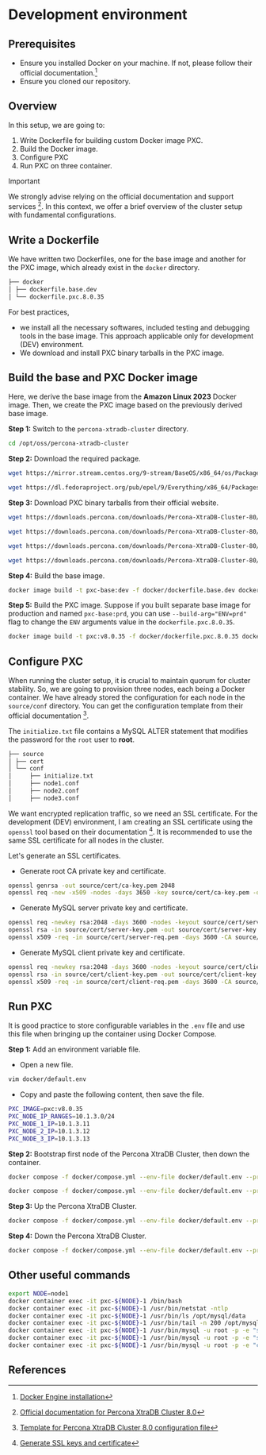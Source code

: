 # Development environment

## Prerequisites

- Ensure you installed Docker on your machine. If not, please follow their official documentation.[^1]
- Ensure you cloned our repository.

## Overview

In this setup, we are going to:
1. Write Dockerfile for building custom Docker image PXC.
2. Build the Docker image.
3. Configure PXC
4. Run PXC on three container.

> [!IMPORTANT] 
> We strongly advise relying on the official documentation and support services [^2]. In this context, we offer a brief overview of the cluster setup with fundamental configurations.

## Write a Dockerfile

We have written two Dockerfiles, one for the base image and another for the PXC image, which already exist in the `docker` directory.

```bash
├── docker
│ ├── dockerfile.base.dev
│ └── dockerfile.pxc.8.0.35
```

For best practices, 
- we install all the necessary softwares, included testing and debugging tools in the base image. This approach applicable only for development (DEV) environment. 
- We download and install PXC binary tarballs in the PXC image.

## Build the base and PXC Docker image

Here, we derive the base image from the **Amazon Linux 2023** Docker image. Then, we create the PXC image based on the previously derived base image.

**Step 1:** Switch to the `percona-xtradb-cluster` directory.

```bash
cd /opt/oss/percona-xtradb-cluster
```

**Step 2:** Download the required package.

```bash
wget https://mirror.stream.centos.org/9-stream/BaseOS/x86_64/os/Packages/openldap-2.6.6-1.el9.x86_64.rpm -P docker/context/common
```
```bash
wget https://dl.fedoraproject.org/pub/epel/9/Everything/x86_64/Packages/q/qpress-20220819-1.el9.x86_64.rpm -P docker/context/common
```

**Step 3:** Download PXC binary tarballs from their official website.

```bash
wget https://downloads.percona.com/downloads/Percona-XtraDB-Cluster-80/Percona-XtraDB-Cluster-8.0.35/binary/redhat/9/x86_64/percona-xtradb-cluster-icu-data-files-8.0.35-27.1.el9.x86_64.rpm -P docker/context/binary
```
```bash
wget https://downloads.percona.com/downloads/Percona-XtraDB-Cluster-80/Percona-XtraDB-Cluster-8.0.35/binary/redhat/9/x86_64/percona-xtradb-cluster-shared-8.0.35-27.1.el9.x86_64.rpm -P docker/context/binary
```
```bash
wget https://downloads.percona.com/downloads/Percona-XtraDB-Cluster-80/Percona-XtraDB-Cluster-8.0.35/binary/redhat/9/x86_64/percona-xtradb-cluster-client-8.0.35-27.1.el9.x86_64.rpm -P docker/context/binary
```
```bash
wget https://downloads.percona.com/downloads/Percona-XtraDB-Cluster-80/Percona-XtraDB-Cluster-8.0.35/binary/redhat/9/x86_64/percona-xtradb-cluster-server-8.0.35-27.1.el9.x86_64.rpm -P docker/context/binary
```

**Step 4:** Build the base image.

```bash
docker image build -t pxc-base:dev -f docker/dockerfile.base.dev docker/context
```

**Step 5:** Build the PXC image.  Suppose if you built separate base image for production and named `pxc-base:prd`, you can use `--build-arg="ENV=prd"` flag to change the `ENV` arguments value in the `dockerfile.pxc.8.0.35`.

```bash
docker image build -t pxc:v8.0.35 -f docker/dockerfile.pxc.8.0.35 docker/context
```

## Configure PXC

When running the cluster setup, it is crucial to maintain quorum for cluster stability. So, we are going to provision three nodes, each being a Docker container. We have already stored the configuration for each node in the `source/conf` directory.  You can get the configuration template from their official documentation [^3].

The `initialize.txt` file contains a MySQL ALTER statement that modifies the password for the `root` user to **root**.

```bash
├── source
│ ├── cert
│ └── conf
│     ├── initialize.txt
│     ├── node1.conf
│     ├── node2.conf
│     ├── node3.conf
```

We want encrypted replication traffic, so we need an SSL certificate. For the development (DEV) environment, I am creating an SSL certificate using the `openssl` tool based on their documentation [^4].  It is recommended to use the same SSL certificate for all nodes in the cluster. 

Let's generate an SSL certificates.

- Generate root CA private key and certificate.
```bash
openssl genrsa -out source/cert/ca-key.pem 2048
openssl req -new -x509 -nodes -days 3650 -key source/cert/ca-key.pem -out source/cert/ca.pem -subj "/CN=devopsplatform.tech"
```

- Generate MySQL server private key and certificate.
```bash
openssl req -newkey rsa:2048 -days 3600 -nodes -keyout source/cert/server-key.pem -out source/cert/server-req.pem -subj "/CN=pxc-cluster-server-node"
openssl rsa -in source/cert/server-key.pem -out source/cert/server-key.pem
openssl x509 -req -in source/cert/server-req.pem -days 3600 -CA source/cert/ca.pem -CAkey source/cert/ca-key.pem -set_serial 01 -out source/cert/server-cert.pem
```

- Generate MySQL client private key and certificate.

```bash
openssl req -newkey rsa:2048 -days 3600 -nodes -keyout source/cert/client-key.pem -out source/cert/client-req.pem -subj "/CN=pxc-cluster-client-node"
openssl rsa -in source/cert/client-key.pem -out source/cert/client-key.pem
openssl x509 -req -in source/cert/client-req.pem -days 3600 -CA source/cert/ca.pem -CAkey source/cert/ca-key.pem -set_serial 01 -out source/cert/client-cert.pem
```

## Run PXC

It is good practice to store configurable variables in the `.env` file and use this file when bringing up the container using Docker Compose.

**Step 1:** Add an environment variable file.

- Open a new file. 

```bash
vim docker/default.env
```

- Copy and paste the following content, then save the file.

```bash
PXC_IMAGE=pxc:v8.0.35
PXC_NODE_IP_RANGES=10.1.3.0/24
PXC_NODE_1_IP=10.1.3.11
PXC_NODE_2_IP=10.1.3.12
PXC_NODE_3_IP=10.1.3.13
```


**Step 2:** Bootstrap first node of the Percona XtraDB Cluster, then down the container.

```bash
docker compose -f docker/compose.yml --env-file docker/default.env --profile bootstrap -p pxc up -d
```

```bash
docker compose -f docker/compose.yml --env-file docker/default.env --profile bootstrap -p pxc down
```

**Step 3:** Up the Percona XtraDB Cluster.

```bash
docker compose -f docker/compose.yml --env-file docker/default.env --profile pxc -p pxc up -d
```

**Step 4:** Down the Percona XtraDB Cluster.

```bash
docker compose -f docker/compose.yml --env-file docker/default.env --profile pxc -p pxc down
```

## Other useful commands

```bash
export NODE=node1
docker container exec -it pxc-${NODE}-1 /bin/bash
docker container exec -it pxc-${NODE}-1 /usr/bin/netstat -ntlp
docker container exec -it pxc-${NODE}-1 /usr/bin/ls /opt/mysql/data
docker container exec -it pxc-${NODE}-1 /usr/bin/tail -n 200 /opt/mysql/log/mysqld.log
docker container exec -it pxc-${NODE}-1 /usr/bin/mysql -u root -p -e "show global status like 'wsrep%'"
docker container exec -it pxc-${NODE}-1 /usr/bin/mysql -u root -p -e "show databases"
docker container exec -it pxc-${NODE}-1 /usr/bin/mysql -u root -p -e "create database users"
```

## References

[^1]: [Docker Engine installation](https://docs.docker.com/engine/install)
[^2]: [Official documentation for Percona XtraDB Cluster 8.0](https://docs.percona.com/percona-xtradb-cluster/8.0/index.html)
[^3]: [Template for Percona XtraDB Cluster 8.0 configuration file](https://docs.percona.com/percona-xtradb-cluster/8.0/configure-nodes.html#template-of-the-configuration-file)
[^4]: [Generate SSL keys and certificate](https://docs.percona.com/percona-xtradb-cluster/8.0/encrypt-traffic.html#generate-keys-and-certificates-manually)

